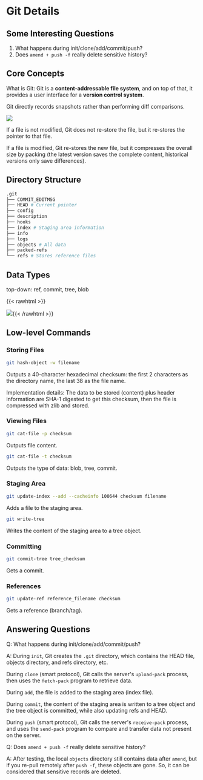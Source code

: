 # Git Details

## Some Interesting Questions

1. What happens during init/clone/add/commit/push?
2. Does `amend + push -f` really delete sensitive history?

## Core Concepts

What is Git: Git is a **content-addressable file system**, and on top of that, it provides a user interface for a **version control system**.

Git directly records snapshots rather than performing diff comparisons.

![](https://git-scm.com/book/en/v2/images/snapshots.png)

If a file is not modified, Git does not re-store the file, but it re-stores the pointer to that file.

If a file is modified, Git re-stores the new file, but it compresses the overall size by packing (the latest version saves the complete content, historical versions only save differences).

## Directory Structure

```bash
.git
├── COMMIT_EDITMSG
├── HEAD # Current pointer
├── config
├── description
├── hooks
├── index # Staging area information
├── info
├── logs
├── objects # All data
├── packed-refs
└── refs # Stores reference files
```

## Data Types

top-down: ref, commit, tree, blob

{{< rawhtml >}}

<img src="https://git-scm.com/book/en/v2/images/data-model-4.png"  />{{< /rawhtml >}}

## Low-level Commands

### Storing Files

```bash
git hash-object -w filename
```

Outputs a 40-character hexadecimal checksum: the first 2 characters as the directory name, the last 38 as the file name.

Implementation details: The data to be stored (content) plus header information are SHA-1 digested to get this checksum, then the file is compressed with zlib and stored.

### Viewing Files

```bash
git cat-file -p checksum
```

Outputs file content.

```bash
git cat-file -t checksum
```

Outputs the type of data: blob, tree, commit.

### Staging Area

```bash
git update-index --add --cacheinfo 100644 checksum filename
```

Adds a file to the staging area.

```bash
git write-tree
```

Writes the content of the staging area to a tree object.

### Committing

```bash
git commit-tree tree_checksum
```

Gets a commit.

### References

```bash
git update-ref reference_filename checksum
```

Gets a reference (branch/tag).

## Answering Questions

Q: What happens during init/clone/add/commit/push?

A: During `init`, Git creates the `.git` directory, which contains the HEAD file, objects directory, and refs directory, etc.

   During `clone` (smart protocol), Git calls the server's `upload-pack` process, then uses the `fetch-pack` program to retrieve data.

   During `add`, the file is added to the staging area (index file).

   During `commit`, the content of the staging area is written to a tree object and the tree object is committed, while also updating refs and HEAD.

   During `push` (smart protocol), Git calls the server's `receive-pack` process, and uses the `send-pack` program to compare and transfer data not present on the server.

Q: Does `amend + push -f` really delete sensitive history?

A: After testing, the local `objects` directory still contains data after `amend`, but if you re-pull remotely after `push -f`, these objects are gone. So, it can be considered that sensitive records are deleted.

